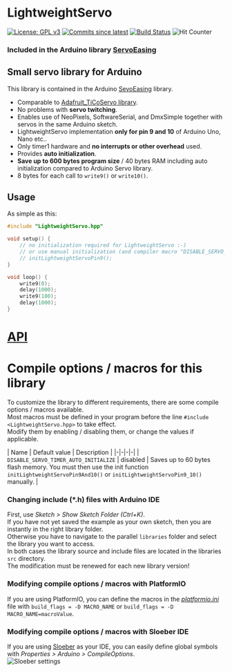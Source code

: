 # LightweightServo

[![License: GPL v3](https://img.shields.io/badge/License-GPLv3-blue.svg)](https://www.gnu.org/licenses/gpl-3.0)
[![Commits since latest](https://img.shields.io/github/commits-since/ArminJo/LightweightServo/latest)](https://github.com/ArminJo/LightweightServo/commits/master)
[![Build Status](https://github.com/ArminJo/LightweightServo/workflows/LibraryBuild/badge.svg)](https://github.com/ArminJo/LightweightServo/actions)
![Hit Counter](https://visitor-badge.laobi.icu/badge?page_id=ArminJo_LightweightServo)


### Included in the Arduino library [ServoEasing](https://github.com/ArminJo/ServoEasing)

## Small servo library for Arduino
This library is contained in the Arduino [SevoEasing](https://github.com/ArminJo/ServoEasing) library.
 *  Comparable to [Adafruit_TiCoServo library](https://github.com/adafruit/Adafruit_TiCoServo).
 *  No problems with **servo twitching**.
 *  Enables use of NeoPixels, SoftwareSerial, and DmxSimple together with servos in the same Arduino sketch.
 *  LightweightServo implementation **only for pin 9 and 10** of Arduino Uno, Nano etc..
 *  Only timer1 hardware and **no interrupts or other overhead** used.
 *  Provides **auto initialization**.
 *  **Save up to 600 bytes program size** / 40 bytes RAM including auto initialization compared to Arduino Servo library.
 *  8 bytes for each call to `write9()` or `write10()`.

## Usage
As simple as this:

```c++
#include "LightweightServo.hpp"

void setup() {
    // no initialization required for LightweightServo :-)
    // or use manual initialization (and compiler macro "DISABLE_SERVO_TIMER_AUTO_INITIALIZE") to save additional 60 bytes program memory
    // initLightweightServoPin9();
}

void loop() {
    write9(0);
    delay(1000);
    write9(180);
    delay(1000);
}
```

# [API](https://github.com/ArminJo/LightweightServo/blob/master/src/LightweightServo.h#L42)

# Compile options / macros for this library
To customize the library to different requirements, there are some compile options / macros available.<br/>
Most macros must be defined in your program before the line `#include <LightweightServo.hpp>` to take effect.<br/>
Modify them by enabling / disabling them, or change the values if applicable.

| Name | Default value | Description |
|-|-|-|-|
| `DISABLE_SERVO_TIMER_AUTO_INITIALIZE` | disabled | Saves up to 60 bytes flash memory. You must then use the init function `initLightweightServoPin9And10()` or `initLightweightServoPin9_10()` manually. |

### Changing include (*.h) files with Arduino IDE
First, use *Sketch > Show Sketch Folder (Ctrl+K)*.<br/>
If you have not yet saved the example as your own sketch, then you are instantly in the right library folder.<br/>
Otherwise you have to navigate to the parallel `libraries` folder and select the library you want to access.<br/>
In both cases the library source and include files are located in the libraries `src` directory.<br/>
The modification must be renewed for each new library version!

### Modifying compile options / macros with PlatformIO
If you are using PlatformIO, you can define the macros in the *[platformio.ini](https://docs.platformio.org/en/latest/projectconf/section_env_build.html)* file with `build_flags = -D MACRO_NAME` or `build_flags = -D MACRO_NAME=macroValue`.

### Modifying compile options / macros with Sloeber IDE
If you are using [Sloeber](https://eclipse.baeyens.it) as your IDE, you can easily define global symbols with *Properties > Arduino > CompileOptions*.<br/>
![Sloeber settings](https://github.com/Arduino-IRremote/Arduino-IRremote/blob/master/pictures/SloeberDefineSymbols.png)

